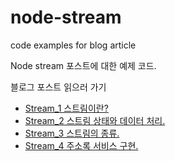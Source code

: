 # node-stream
code examples for blog article

Node stream 포스트에 대한 예제 코드.

블로그 포스트 읽으러 가기
* [Stream_1 스트림이란?](https://blog.naver.com/2nnovate/223030725560)
* [Stream_2 스트림 상태와 데이터 처리.](https://blog.naver.com/2nnovate/223032569921)
* [Stream_3 스트림의 종류.](https://blog.naver.com/2nnovate/223032652310)
* [Stream_4 주소록 서비스 구현.](https://blog.naver.com/2nnovate/223038448761)

